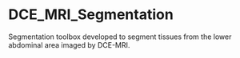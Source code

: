 # DCE_MRI_Segmentation
Segmentation toolbox developed to segment tissues from the lower abdominal area imaged by DCE-MRI.
